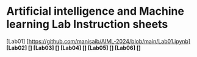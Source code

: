 # Artificial intelligence and Machine learning Lab Instruction sheets
[Lab01] [https://github.com/manisaib/AIML-2024/blob/main/Lab01.ipynb]<b>
[Lab02] []
[Lab03] []
[Lab04] []
[Lab05] []
[Lab06] []






